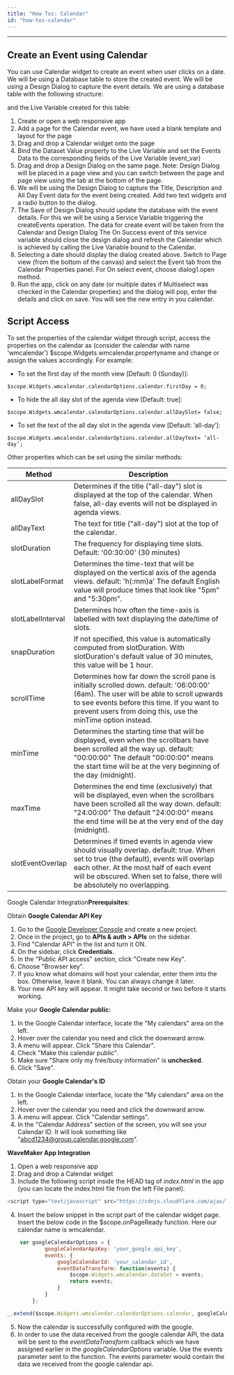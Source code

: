 ```yaml
---
title: "How Tos: Calendar"
id: "how-tos-calendar"
---
```

---

## Create an Event using Calendar

You can use Calendar widget to create an event when user clicks on a date. We will be using a Database table to store the created event. We will be using a Design Dialog to capture the event details. We are using a database table with the following structure: 


and the Live Variable created for this table: 


1. Create or open a web responsive app
2. Add a page for the Calendar event, we have used a blank template and layout for the page
3. Drag and drop a Calendar widget onto the page
4. Bind the Dataset Value property to the Live Variable and set the Events Data to the corresponding fields of the Live Variable (event_var) 
5. Drag and drop a Design Dialog on the same page. Note: Design Dialog will be placed in a page view and you can switch between the page and page view using the tab at the bottom of the page.
6. We will be using the Design Dialog to capture the Title, Description and All Day Event data for the event being created. Add two text widgets and a radio button to the dialog. 
7. The Save of Design Dialog should update the database with the event details. For this we will be using a Service Variable triggering the createEvents operation.  The data for create event will be taken from the Calendar and Design Dialog  The On Success event of this service variable should close the design dialog and refresh the Calendar which is achieved by calling the Live Variable bound to the Calendar. 
8. Selecting a date should display the dialog created above. Switch to Page view (from the bottom of the canvas) and select the Event tab from the Calendar Properties panel. For On select event, choose dialog1.open method. 
9. Run the app, click on any date (or multiple dates if Multiselect was checked in the Calendar properties) and the dialog will pop, enter the details and click on save. You will see the new entry in you calendar. 
## Script Access

To set the properties of the calendar widget through script, access the properties on the calendar as (consider the calendar with name ‘wmcalendar’) $scope.Widgets.wmcalendar.propertyname and change or assign the values accordingly. For example:

- To set the first day of the month view [Default: 0 (Sunday)]: 
```
$scope.Widgets.wmcalendar.calendarOptions.calendar.firstDay = 0;
```
- To hide the all day slot of the agenda view [Default: true]:
```
$scope.Widgets.wmcalendar.calendarOptions.calendar.allDaySlot= false;
```
- To set the text of the all day slot in the agenda view [Default: ‘all-day’]: 
```
$scope.Widgets.wmcalendar.calendarOptions.calendar.allDayText= ‘all-day’;
```

Other properties which can be set using the similar methods:

| Method | Description |
| --- | --- |
| allDaySlot | Determines if the title ("all-day") slot is displayed at the top of the calendar. When false, all-day events will not be displayed in agenda views. |
| allDayText | The text for title ("all-day") slot at the top of the calendar. |
| slotDuration | The frequency for displaying time slots. Default: '00:30:00' (30 minutes) |
| slotLabelFormat | Determines the time-text that will be displayed on the vertical axis of the agenda views. default: 'h(:mm)a' The default English value will produce times that look like "5pm" and "5:30pm". |
| slotLabelInterval | Determines how often the time-axis is labelled with text displaying the date/time of slots. |
| snapDuration | If not specified, this value is automatically computed from slotDuration. With slotDuration's default value of 30 minutes, this value will be 1 hour. |
| scrollTime | Determines how far down the scroll pane is initially scrolled down. default: '06:00:00' (6am). The user will be able to scroll upwards to see events before this time. If you want to prevent users from doing this, use the minTime option instead. |
| minTime | Determines the starting time that will be displayed, even when the scrollbars have been scrolled all the way up. default: "00:00:00" The default "00:00:00" means the start time will be at the very beginning of the day (midnight). |
| maxTime | Determines the end time (exclusively) that will be displayed, even when the scrollbars have been scrolled all the way down. default: "24:00:00" The default "24:00:00" means the end time will be at the very end of the day (midnight). |
| slotEventOverlap | Determines if timed events in agenda view should visually overlap. default: true. When set to true (the default), events will overlap each other. At the most half of each event will be obscured. When set to false, there will be absolutely no overlapping. |

Google Calendar Integration**Prerequisites**:

Obtain **Google Calendar API Key**

1. Go to the [Google Developer Console](https://console.developers.google.com/) and create a new project.
2. Once in the project, go to **APIs & auth > APIs** on the sidebar.
3. Find "Calendar API" in the list and turn it ON.
4. On the sidebar, click **Credentials**.
5. In the "Public API access" section, click "Create new Key".
6. Choose "Browser key".
7. If you know what domains will host your calendar, enter them into the box. Otherwise, leave it blank. You can always change it later.
8. Your new API key will appear. It might take second or two before it starts working.

Make your **Google Calendar public:**

1. In the Google Calendar interface, locate the "My calendars" area on the left.
2. Hover over the calendar you need and click the downward arrow.
3. A menu will appear. Click "Share this Calendar".
4. Check "Make this calendar public".
5. Make sure "Share only my free/busy information" is **unchecked**.
6. Click "Save".

Obtain your **Google Calendar's ID**

1. In the Google Calendar interface, locate the "My calendars" area on the left.
2. Hover over the calendar you need and click the downward arrow.
3. A menu will appear. Click "Calendar settings".
4. In the "Calendar Address" section of the screen, you will see your Calendar ID. It will look something like "abcd1234@group.calendar.google.com".

**WaveMaker App Integration**

1. Open a web responsive app
2. Drag and drop a Calendar widget
3. Include the following script inside the HEAD tag of _index.html_ in the app (you can locate the index.html file from the left File panel).

```js 
<script type="text/javascript" src="https://cdnjs.cloudflare.com/ajax/libs/fullcalendar/3.0.0/gcal.js"></script>
```

4. Insert the below snippet in the script part of the calendar widget page. Insert the below code in the $scope.onPageReady function. Here our calendar name is wmcalendar.

```js    
    var googleCalendarOptions = {
            googleCalendarApiKey: 'your_google_api_key',
            events: {
                googleCalendarId: 'your_calendar_id',
                eventDataTransform: function(events) {
                    $scope.Widgets.wmcalendar.dataSet = events;
                    return events;
                }
            }
        };

_.extend($scope.Widgets.wmcalendar.calendarOptions.calendar, googleCalendarOptions );
```

5. Now the calendar is successfully configured with the google.
6. In order to use the data received from the google calendar API, the data will be sent to the _eventDataTransform_ callback which we have assigned earlier in the _googleCalendarOptions_ variable. Use the events parameter sent to the function. The events parameter would contain the data we received from the google calendar api.
